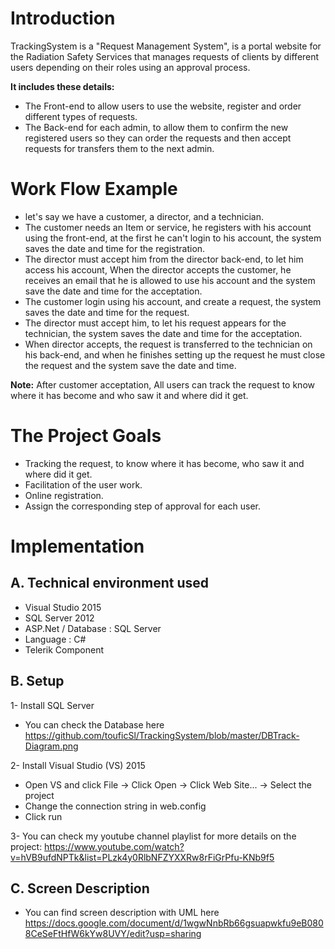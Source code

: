 # Introduction

TrackingSystem is a "Request Management System", is a portal website for the Radiation Safety Services that manages requests of clients by different users depending on their roles using an approval process. 

**It includes these details:** 

-	The Front-end to allow users to use the website, register and order different types of requests.
-	The Back-end for each admin, to allow them to confirm the new registered users so they can order the requests and then accept requests for transfers them to the next admin.

# Work Flow Example
- let's say we have a customer, a director, and a technician. 
- The customer needs an Item or service, he registers with his account using the front-end, at the first he can't login to his account, the system saves the date and time for the registration. 
- The director must accept him from the director back-end, to let him access his account, When the director accepts the customer, he receives an email that he is allowed to use his account and the system save the date and time for the acceptation. 
- The customer login using his account, and create a request, the system saves the date and time for the request.  
- The director must accept him, to let his request appears for the technician, the system saves the date and time for the acceptation.
- When director accepts, the request is transferred to the technician on his back-end, and when he finishes setting up the request he must close the request and the system save the date and time. 

**Note:** After customer acceptation, All users can track the request to know where it has become and who saw it and where did it get.
 
# The Project Goals

-	Tracking the request, to know where it has become, who saw it and where did it get.
-	Facilitation of the user work.
-	Online registration.
-	Assign the corresponding step of approval for each user.
 
 
# Implementation

## A. Technical environment used

- Visual Studio 2015
- SQL Server 2012
- ASP.Net / Database : SQL Server 
-	Language : C#
- Telerik Component

## B. Setup

1- Install SQL Server
  - You can check the Database here https://github.com/touficSl/TrackingSystem/blob/master/DBTrack-Diagram.png
  
2- Install Visual Studio (VS) 2015
  - Open VS and click File -> Click Open -> Click Web Site... -> Select the project
  - Change the connection string in web.config
  - Click run

3- You can check my youtube channel playlist for more details on the project: https://www.youtube.com/watch?v=hVB9ufdNPTk&list=PLzk4y0RlbNFZYXXRw8rFiGrPfu-KNb9f5

## C. Screen Description  

- You can find screen description with UML here https://docs.google.com/document/d/1wgwNnbRb66gsuapwkfu9eB0808CeSeFtHfW6kYw8UVY/edit?usp=sharing
